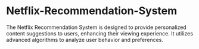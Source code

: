 # Netflix-Recommendation-System
The Netflix Recommendation System is designed to provide personalized content suggestions to users, enhancing their viewing experience. It utilizes advanced algorithms to analyze user behavior and preferences.
